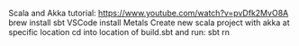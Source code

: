 Scala and Akka tutorial: https://www.youtube.com/watch?v=pvDfk2MvO8A
brew install sbt
VSCode install Metals
Create new scala project with akka at specific location
cd into location of build.sbt and run: sbt rn
